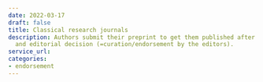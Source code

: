 ```yaml
---
date: 2022-03-17
draft: false
title: Classical research journals
description: Authors submit their preprint to get them published after peer-review
  and editorial decision (=curation/endorsement by the editors).
service_url:
categories:
- endorsement
---
```




